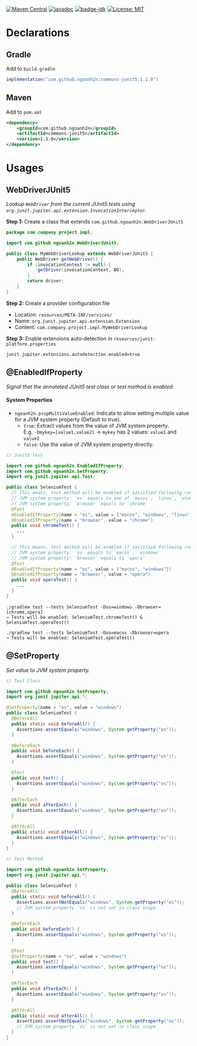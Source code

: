 [![Maven Central](https://maven-badges.herokuapp.com/maven-central/com.github.ngoanh2n/commons-junit5/badge.svg)](https://maven-badges.herokuapp.com/maven-central/com.github.ngoanh2n/commons-junit5)
[![javadoc](https://javadoc.io/badge2/com.github.ngoanh2n/commons-junit5/javadoc.svg)](https://javadoc.io/doc/com.github.ngoanh2n/commons-junit5)
[![badge-jdk](https://img.shields.io/badge/jdk-11-blue.svg)](http://www.oracle.com/technetwork/java/javase/downloads/index.html)
[![License: MIT](https://img.shields.io/badge/License-MIT-blueviolet.svg)](https://opensource.org/licenses/MIT)

# Declarations
## Gradle
Add to `build.gradle`
```gradle
implementation("com.github.ngoanh2n:commons-junit5:1.1.0")
```

## Maven
Add to `pom.xml`
```xml
<dependency>
    <groupId>com.github.ngoanh2n</groupId>
    <artifactId>commons-junit5</artifactId>
    <version>1.1.0</version>
</dependency>
```

# Usages

## WebDriverJUnit5
_Lookup `WebDriver` from the current JUnit5 tests using `org.junit.jupiter.api.extension.InvocationInterceptor`._

**Step 1:** Create a class that extends `com.github.ngoanh2n.WebDriverJUnit5`
```java
package com.company.project.impl;

import com.github.ngoanh2n.WebDriverJUnit5;

public class MyWebDriverLookup extends WebDriverJUnit5 {
    public WebDriver getWebDriver() {
        if (invocationContext != null) {
            getDriver(invocationContext, BO);
        }
        return driver;
    }
}
```

**Step 2:** Create a provider configuration file
- Location: `resources/META-INF/services/`
- Name: `org.junit.jupiter.api.extension.Extension`
- Content: `com.company.project.impl.MyWebDriverLookup`

**Step 3:** Enable extensions auto-detection in `resources/junit-platform.properties`
```
junit.jupiter.extensions.autodetection.enabled=true
```

## @EnabledIfProperty
_Signal that the annotated JUnit5 test class or test method is enabled._

#### System Properties
- `ngoanh2n.propMultiValueEnabled`: Indicate to allow setting multiple value for a JVM system property (Default to true).
  + `true`: Extract values from the value of JVM system property.<br>
    E.g. `-Dmykey=[value1,value2]` → `mykey` has 2 values: `value1` and `value2`
  + `false`: Use the value of JVM system property directly.


```java
// Junit5 test

import com.github.ngoanh2n.EnabledIfProperty;
import com.github.ngoanh2n.SetProperty;
import org.junit.jupiter.api.Test;

public class SeleniumTest {
  // This means, test method will be enabled if satisfied following conditions:
  // JVM system property: `os` equals to one of `macos`, `linux`, `windows`
  // JVM system property: `browser` equals to `chrome`
  @Test
  @EnabledIfProperty(name = "os", value = {"macos", "windows", "linux"})
  @EnabledIfProperty(name = "browser", value = "chrome")
  public void chromeTest() {
    ...
  }

  // This means, test method will be enabled if satisfied following conditions:
  // JVM system property: `os` equals to `macos`, `windows`
  // JVM system property: `browser` equals to `opera`
  @Test
  @EnabledIfProperty(name = "os", value = {"macos", "windows"})
  @EnabledIfProperty(name = "browser", value = "opera")
  public void operaTest() {
    ...
  }
}
```

```
./gradlew test --tests SeleniumTest -Dos=windows -Dbrowser=[chrome,opera]
→ Tests will be enabled: SeleniumTest.chromeTest() & SeleniumTest.operaTest()

./gradlew test --tests SeleniumTest -Dos=macos -Dbrowser=opera
→ Tests will be enabled: SeleniumTest.operaTest()
```

## @SetProperty
_Set value to JVM system property._

```java
// Test Class

import com.github.ngoanh2n.SetProperty;
import org.junit.jupiter.api.*;

@SetProperty(name = "os", value = "windows")
public class SeleniumTest {
  @BeforeAll
  public static void beforeAll() {
    Assertions.assertEquals("windows", System.getProperty("os"));
  }

  @BeforeEach
  public void beforeEach() {
    Assertions.assertEquals("windows", System.getProperty("os"));
  }

  @Test
  public void test() {
    Assertions.assertEquals("windows", System.getProperty("os"));
  }

  @AfterEach
  public void afterEach() {
    Assertions.assertEquals("windows", System.getProperty("os"));
  }

  @AfterAll
  public static void afterAll() {
    Assertions.assertEquals("windows", System.getProperty("os"));
  }
}
```

```java
// Test Method

import com.github.ngoanh2n.SetProperty;
import org.junit.jupiter.api.*;

public class SeleniumTest {
  @BeforeAll
  public static void beforeAll() {
    Assertions.assertNotEquals("windows", System.getProperty("os"));
    // JVM system property `os` is not set in class scope
  }

  @BeforeEach
  public void beforeEach() {
    Assertions.assertEquals("windows", System.getProperty("os"));
  }

  @Test
  @SetProperty(name = "os", value = "windows")
  public void test() {
    Assertions.assertEquals("windows", System.getProperty("os"));
  }

  @AfterEach
  public void afterEach() {
    Assertions.assertEquals("windows", System.getProperty("os"));
  }

  @AfterAll
  public static void afterAll() {
    Assertions.assertNotEquals("windows", System.getProperty("os"));
    // JVM system property `os` is not set in class scope
  }
}
```
